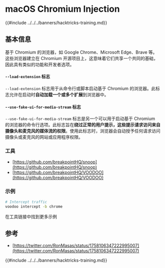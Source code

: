 # macOS Chromium Injection

{{#include ../../../banners/hacktricks-training.md}}

## 基本信息

基于 Chromium 的浏览器，如 Google Chrome、Microsoft Edge、Brave 等。这些浏览器建立在 Chromium 开源项目上，这意味着它们共享一个共同的基础，因此具有类似的功能和开发者选项。

#### `--load-extension` 标志

`--load-extension` 标志用于从命令行或脚本启动基于 Chromium 的浏览器。此标志允许在启动时**自动加载一个或多个扩展**到浏览器中。

#### `--use-fake-ui-for-media-stream` 标志

`--use-fake-ui-for-media-stream` 标志是另一个可以用于启动基于 Chromium 的浏览器的命令行选项。此标志旨在**绕过正常的用户提示，这些提示请求访问来自摄像头和麦克风的媒体流的权限**。使用此标志时，浏览器会自动授予任何请求访问摄像头或麦克风的网站或应用程序权限。

### 工具

- [https://github.com/breakpointHQ/snoop](https://github.com/breakpointHQ/snoop)
- [https://github.com/breakpointHQ/VOODOO](https://github.com/breakpointHQ/VOODOO)

### 示例
```bash
# Intercept traffic
voodoo intercept -b chrome
```
在工具链接中找到更多示例

## 参考

- [https://twitter.com/RonMasas/status/1758106347222995007](https://twitter.com/RonMasas/status/1758106347222995007)

{{#include ../../../banners/hacktricks-training.md}}
